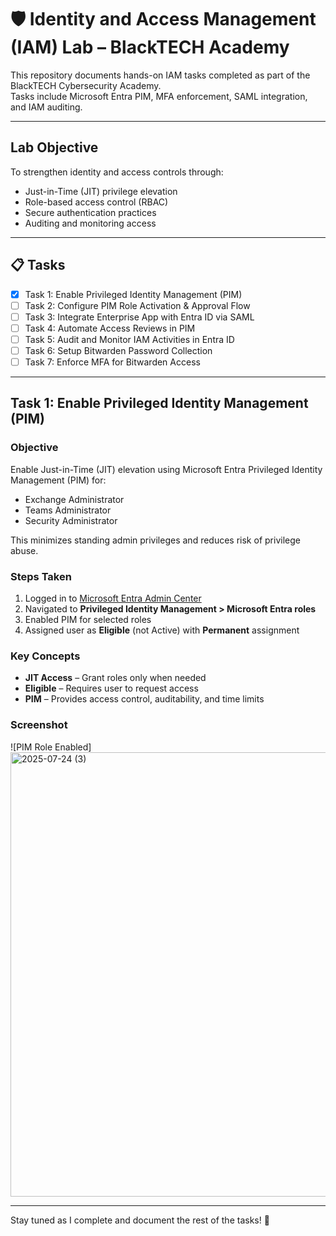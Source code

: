 # 🛡 Identity and Access Management (IAM) Lab – BlackTECH Academy

This repository documents hands-on IAM tasks completed as part of the BlackTECH Cybersecurity Academy.  
Tasks include Microsoft Entra PIM, MFA enforcement, SAML integration, and IAM auditing.

---

##  Lab Objective

To strengthen identity and access controls through:
- Just-in-Time (JIT) privilege elevation
- Role-based access control (RBAC)
- Secure authentication practices
- Auditing and monitoring access

---

## 📋 Tasks

- [x] Task 1: Enable Privileged Identity Management (PIM)
- [ ] Task 2: Configure PIM Role Activation & Approval Flow
- [ ] Task 3: Integrate Enterprise App with Entra ID via SAML
- [ ] Task 4: Automate Access Reviews in PIM
- [ ] Task 5: Audit and Monitor IAM Activities in Entra ID
- [ ] Task 6: Setup Bitwarden Password Collection
- [ ] Task 7: Enforce MFA for Bitwarden Access

---

##  Task 1: Enable Privileged Identity Management (PIM)

###  Objective
Enable Just-in-Time (JIT) elevation using Microsoft Entra Privileged Identity Management (PIM) for:
- Exchange Administrator
- Teams Administrator
- Security Administrator

This minimizes standing admin privileges and reduces risk of privilege abuse.

###  Steps Taken
1. Logged in to [Microsoft Entra Admin Center](https://entra.microsoft.com)
2. Navigated to **Privileged Identity Management > Microsoft Entra roles**
3. Enabled PIM for selected roles
4. Assigned user as **Eligible** (not Active) with **Permanent** assignment

###  Key Concepts
- **JIT Access** – Grant roles only when needed
- **Eligible** – Requires user to request access
- **PIM** – Provides access control, auditability, and time limits

###  Screenshot  
![PIM Role Enabled] <img width="1366" height="711" alt="2025-07-24 (3)" src="https://github.com/user-attachments/assets/4348ea2a-d6aa-4db5-9eb9-e4443a8f7683" />

---

Stay tuned as I complete and document the rest of the tasks! 🚀
